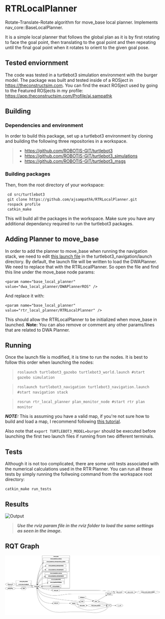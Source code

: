 # RTRLocalPlanner
Rotate-Translate-Rotate algorithm for move_base local planner. Implements nav_core::BaseLocalPlanner.

It is a simple local planner that follows the global plan as it is by first rotating to face the goal point, then translating to the goal point and then repeating until
the final goal point when it rotates to orient to the given goal pose.

## Tested enviornment

The code was tested in a turtlebot3 simulation environment with the burger model. The package was built and tested inside of a ROSject in <https://theconstructsim.com>. You can find the exact ROSject used by going to the Featured ROSjects in my profile:
<https://app.theconstructsim.com/Profile/aj.sampathk>

## Building

### Dependencies and environment

In order to build this package, set up a turtlebot3 environment by cloning and building the following three repositories in a workspace.

> * <https://github.com/ROBOTIS-GIT/turtlebot3>
> * <https://github.com/ROBOTIS-GIT/turtlebot3_simulations>
> * <https://github.com/ROBOTIS-GIT/turtlebot3_msgs>

### Building packages

Then, from the root directory of your workspace:

```
 cd src/turtlebot3
 git clone https://github.com/ajsampathk/RTRLocalPlanner.git
 rospack profile
 catkin_make
```
This will build all the packages in the workspace. Make sure you have any additional dependancy required to run the turtlebot3 packages.

## Adding Planner to move_base

In order to add the planner to move_base when running the navigation stack, we need to edit [this launch file](https://github.com/ROBOTIS-GIT/turtlebot3/blob/master/turtlebot3_navigation/launch/move_base.launch) in the turtlebot3_navigation/launch directory. By default, the launch file will be written to load the DWAPlanner. We need to replace that with the RTRLocalPlanner. So open the file and find this line under the move_base node params:

```   
<param name="base_local_planner" value="dwa_local_planner/DWAPlannerROS" />
```

And replace it with:

```
<param name="base_local_planner" value="rtr_local_planner/RTRLocalPlanner" />
```

This should allow the RTRLocalPlanner to be initialized when move_base in launched.
**Note:** You can also remove or comment any other params/lines that are related to DWA Planner.

## Running 

Once the launch file is modified, it is time to run the nodes. It is best to follow this order when launching the nodes:

> `roslaunch turtlebot3_gazebo turtlebot3_world.launch #start gazebo simulation`


> `roslaunch turtlebot3_navigation turtlebot3_navigation.launch #start navigation stack`


> `rosrun rtr_local_planner plan_monitor_node #start rtr plan monitor`

***NOTE:*** This is assuming you have a valid map, if you're not sure how to build and load a map, I recommend following [this tutorial](https://www.theconstructsim.com/ros-qa-191-how-to-load-a-pre-built-map-into-ros-for-the-navigation-stack/).

Also note that `export TURTLEBOT3_MODEL=burger` should be executed before launching the first two launch files if running from two different terminals.

## Tests

Although it is not too complicated, there are some unit tests associated with the numerical calculations used in the RTR Planner. You can run all these tests by simply running the follwoing command from the workspace root directory:
```
catkin_make run_tests
```



## Results
![Output](resources/out.gif)
>***Use the rviz param file in the rviz folder to load the same settings as seen in the image.***

## RQT Graph
![rosgraph](resources/rosgraph.png)
